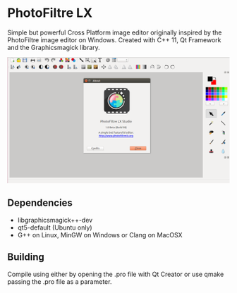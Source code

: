 # PhotoFiltre LX

Simple but powerful Cross Platform image editor originally inspired by the PhotoFiltre image editor on Windows. Created with C++ 11, Qt Framework and the Graphicsmagick library.

<img src="images/PhotoFiltrelx.png">

## Dependencies
* libgraphicsmagick++-dev
* qt5-default (Ubuntu only)
* G++ on Linux, MinGW on Windows or Clang on MacOSX

## Building
Compile using either by opening the .pro file with Qt Creator or use qmake passing the .pro file as a parameter.
